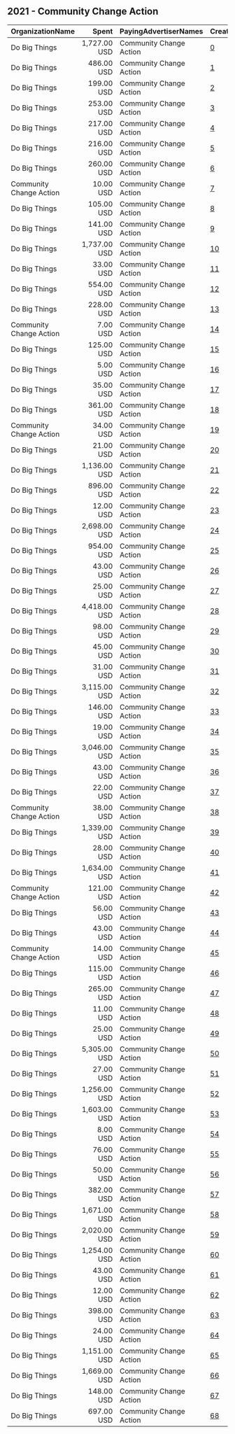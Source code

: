 ## 2021 - Community Change Action 
|OrganizationName|Spent|PayingAdvertiserNames|CreativeUrls|Impressions|Genders|AgeBrackets|CountryCodes|BillingAddresses|CandidateBallotInformation|
|:---|---:|:---|:---|---:|:---|:---|:---|:---|:---|
|Do Big Things|1,727.00 USD|Community Change Action|[0](https://www.snap.com/political-ads/asset/283e0d8d8fc6d2f27f8a913ecaa583b648706b66fb1b5048ec7787243219e6dc?mediaType=png)|211,027||18+|united states|"PO Box 128,Mill Valley,94942,US"||
|Do Big Things|486.00 USD|Community Change Action|[1](https://www.snap.com/political-ads/asset/9c019ba6b63a968e6347cf5add1ea58ad09425c7c70404bc0f739962edabeef5?mediaType=jpeg)|225,384||18+|united states|"PO Box 128,Mill Valley,94942,US"||
|Do Big Things|199.00 USD|Community Change Action|[2](https://www.snap.com/political-ads/asset/7b8b51ca3f0843bbd201b59e5763d968867ebbb10807ae024497bce97bfb0434?mediaType=png)|9,867||18+|united states|"PO Box 128,Mill Valley,94942,US"||
|Do Big Things|253.00 USD|Community Change Action|[3](https://www.snap.com/political-ads/asset/42d653eeaf3c28a804f1444205afe2d533f41db33d87513a9b7ea7deb0d98581?mediaType=png)|36,925||18+|united states|"PO Box 128,Mill Valley,94942,US"||
|Do Big Things|217.00 USD|Community Change Action|[4](https://www.snap.com/political-ads/asset/2a56fe2ba20c0f1b9ec2366110f5cc1d596456d37a8f0b173e6941c957257410?mediaType=png)|16,592||18+|united states|"PO Box 128,Mill Valley,94942,US"||
|Do Big Things|216.00 USD|Community Change Action|[5](https://www.snap.com/political-ads/asset/4492ee0f6339b104895b3793e8071c6e7d59209a721fc982ebf5be24c51c4e8d?mediaType=png)|9,358||18+|united states|"PO Box 128,Mill Valley,94942,US"||
|Do Big Things|260.00 USD|Community Change Action|[6](https://www.snap.com/political-ads/asset/b2392097031258c22d4abddf33f687aeb91ec711317591fd46b41a7ca837a833?mediaType=png)|17,689||18+|united states|"PO Box 128,Mill Valley,94942,US"||
|Community Change Action|10.00 USD|Community Change Action|[7](https://www.snap.com/political-ads/asset/8949d54eb39bd8ade9e2eb72d3fd03c5c581a4a66de53bd186cb1fbd94fff6a7?mediaType=mp4)|1,095||18+|united states|US|immigration refrom|
|Do Big Things|105.00 USD|Community Change Action|[8](https://www.snap.com/political-ads/asset/23118cc132345bd7a867df2354a7f93b4d01777ec5c03c5d550bd7db05399a90?mediaType=png)|10,178||18+|united states|"PO Box 128,Mill Valley,94942,US"||
|Do Big Things|141.00 USD|Community Change Action|[9](https://www.snap.com/political-ads/asset/b2392097031258c22d4abddf33f687aeb91ec711317591fd46b41a7ca837a833?mediaType=png)|7,469||18+|united states|"PO Box 128,Mill Valley,94942,US"||
|Do Big Things|1,737.00 USD|Community Change Action|[10](https://www.snap.com/political-ads/asset/e2ecdcf73afc60be14ee83ffded7667f5937daa919bc13b077e641ffab8d687a?mediaType=png)|169,991||18+|united states|"PO Box 128,Mill Valley,94942,US"||
|Do Big Things|33.00 USD|Community Change Action|[11](https://www.snap.com/political-ads/asset/7c1bfff43626c9d914397bbccb7f301bf4bcd580dcba8727ea4b62d8493b4534?mediaType=png)|26,115||17+|united states|"PO Box 128,Mill Valley,94942,US"||
|Do Big Things|554.00 USD|Community Change Action|[12](https://www.snap.com/political-ads/asset/15d17c9a169a0d3fd0b363af8f0b09149139b3ce0a0f36d90e73ba35e8cdb38c?mediaType=jpeg)|257,911||18+|united states|"PO Box 128,Mill Valley,94942,US"||
|Do Big Things|228.00 USD|Community Change Action|[13](https://www.snap.com/political-ads/asset/d0259e0aed8dadd028b9e22469368bef775ab67f7fc764e22c93a3379739e390?mediaType=png)|9,402||18+|united states|"PO Box 128,Mill Valley,94942,US"||
|Community Change Action|7.00 USD|Community Change Action|[14](https://www.snap.com/political-ads/asset/e2d28439ff6a0f3995689ce638920dd6066469c1840cfda78b0f71eb4ccf56fd?mediaType=mp4)|1,276||18+|united states|US|immigration refrom|
|Do Big Things|125.00 USD|Community Change Action|[15](https://www.snap.com/political-ads/asset/c2cdadcfab45fcb0c69f08dfb8ac7855a9e919d87a989095c2e413e12154be0d?mediaType=png)|12,410||18+|united states|"PO Box 128,Mill Valley,94942,US"||
|Do Big Things|5.00 USD|Community Change Action|[16](https://www.snap.com/political-ads/asset/f68d1693643b51d4fb5a08179632c7266c2995af5819473c5e0b4c9a7e0b7b8b?mediaType=png)|3,546||17+|united states|"PO Box 128,Mill Valley,94942,US"||
|Do Big Things|35.00 USD|Community Change Action|[17](https://www.snap.com/political-ads/asset/55420ba898bf84f1fb90000574ccda5161d576d27bbcc2f54d4a346ec957f39a?mediaType=png)|2,302||18+|united states|"PO Box 128,Mill Valley,94942,US"||
|Do Big Things|361.00 USD|Community Change Action|[18](https://www.snap.com/political-ads/asset/5d19e7d3be85f4715bd676834f2c9fe9099c498f8efdafb4475b9de9b6a36cc4?mediaType=jpeg)|165,572||18+|united states|"PO Box 128,Mill Valley,94942,US"||
|Community Change Action|34.00 USD|Community Change Action|[19](https://www.snap.com/political-ads/asset/df8511e295f60e7be2c866c186fbd97aa85db96c452081027875b743eded7e67?mediaType=mp4)|8,207||18+|united states|US|immigration refrom|
|Do Big Things|21.00 USD|Community Change Action|[20](https://www.snap.com/political-ads/asset/6ccd66b1638aeb9a77a1ede14669bde9000afbacfbc8dbd842010c3884a52ee1?mediaType=png)|2,361||18+|united states|"PO Box 128,Mill Valley,94942,US"||
|Do Big Things|1,136.00 USD|Community Change Action|[21](https://www.snap.com/political-ads/asset/33c5d1327bd5c43e37c65102d85914173c2eb8c3361eba9bcc20e710540a1ff6?mediaType=png)|129,224||18+|united states|"PO Box 128,Mill Valley,94942,US"||
|Do Big Things|896.00 USD|Community Change Action|[22](https://www.snap.com/political-ads/asset/d706832078a5c8c7c2ba098dd253819b84ec2b45a66114f13e3f089bcac97e6d?mediaType=png)|57,126||18+|united states|"PO Box 128,Mill Valley,94942,US"||
|Do Big Things|12.00 USD|Community Change Action|[23](https://www.snap.com/political-ads/asset/3987c805ef146cd893a6093e02520e5bac506b31fbdc2702f0f19d7a1e26738e?mediaType=png)|9,584||17+|united states|"PO Box 128,Mill Valley,94942,US"||
|Do Big Things|2,698.00 USD|Community Change Action|[24](https://www.snap.com/political-ads/asset/936a6ae52b5cac73d00080e0b8a41604b0a46b5042aeea8658f32bda35c9f43b?mediaType=jpeg)|1,160,805||18+|united states|"PO Box 128,Mill Valley,94942,US"||
|Do Big Things|954.00 USD|Community Change Action|[25](https://www.snap.com/political-ads/asset/15d17c9a169a0d3fd0b363af8f0b09149139b3ce0a0f36d90e73ba35e8cdb38c?mediaType=jpeg)|425,175||18+|united states|"PO Box 128,Mill Valley,94942,US"||
|Do Big Things|43.00 USD|Community Change Action|[26](https://www.snap.com/political-ads/asset/b746143bbc944e940147ec3475ce80c03f0cba4dde27ee23c00d95d90a53bbfb?mediaType=png)|2,173||18+|united states|"PO Box 128,Mill Valley,94942,US"||
|Do Big Things|25.00 USD|Community Change Action|[27](https://www.snap.com/political-ads/asset/0dc05d16734245b2f663c1b4484d092559019561926b531b910a202ea73b40a6?mediaType=png)|1,936||18+|united states|"PO Box 128,Mill Valley,94942,US"||
|Do Big Things|4,418.00 USD|Community Change Action|[28](https://www.snap.com/political-ads/asset/4941120a4afe88b8911c88cab82a083f1c53e416d376cfe755a2cb03e22497d0?mediaType=png)|224,345||18+|united states|"PO Box 128,Mill Valley,94942,US"||
|Do Big Things|98.00 USD|Community Change Action|[29](https://www.snap.com/political-ads/asset/70957b539d701e65185f426ea279e2ffcb9a5cbd0612e34cce6b7bcc835c8fa5?mediaType=png)|6,755||18+|united states|"PO Box 128,Mill Valley,94942,US"||
|Do Big Things|45.00 USD|Community Change Action|[30](https://www.snap.com/political-ads/asset/6ccd66b1638aeb9a77a1ede14669bde9000afbacfbc8dbd842010c3884a52ee1?mediaType=png)|2,842||18+|united states|"PO Box 128,Mill Valley,94942,US"||
|Do Big Things|31.00 USD|Community Change Action|[31](https://www.snap.com/political-ads/asset/a168d09a357b700b40a3b47144465df8b01eba3067b3992315c064ca26d899e1?mediaType=png)|1,679||18+|united states|"PO Box 128,Mill Valley,94942,US"||
|Do Big Things|3,115.00 USD|Community Change Action|[32](https://www.snap.com/political-ads/asset/4941120a4afe88b8911c88cab82a083f1c53e416d376cfe755a2cb03e22497d0?mediaType=png)|131,010||18+|united states|"PO Box 128,Mill Valley,94942,US"||
|Do Big Things|146.00 USD|Community Change Action|[33](https://www.snap.com/political-ads/asset/c96c08819b347e09dc6eeb089d9cd310936213cdb06f5b798b1549c77f7023b1?mediaType=png)|12,930||18+|united states|"PO Box 128,Mill Valley,94942,US"||
|Do Big Things|19.00 USD|Community Change Action|[34](https://www.snap.com/political-ads/asset/5488126b3877b237f2dc80a19ad9720635f35108f9772022cc889ae833794cd7?mediaType=png)|13,671||17+|united states|"PO Box 128,Mill Valley,94942,US"||
|Do Big Things|3,046.00 USD|Community Change Action|[35](https://www.snap.com/political-ads/asset/4941120a4afe88b8911c88cab82a083f1c53e416d376cfe755a2cb03e22497d0?mediaType=png)|202,448||18+|united states|"PO Box 128,Mill Valley,94942,US"||
|Do Big Things|43.00 USD|Community Change Action|[36](https://www.snap.com/political-ads/asset/0dc05d16734245b2f663c1b4484d092559019561926b531b910a202ea73b40a6?mediaType=png)|2,501||18+|united states|"PO Box 128,Mill Valley,94942,US"||
|Do Big Things|22.00 USD|Community Change Action|[37](https://www.snap.com/political-ads/asset/dccf515cf99e92861339ade1c38d7419c7ee96c80686ba733a261e2cb54825b7?mediaType=png)|1,541||18+|united states|"PO Box 128,Mill Valley,94942,US"||
|Community Change Action|38.00 USD|Community Change Action|[38](https://www.snap.com/political-ads/asset/ebe697ac2bcce10275e987fbfb6d9c4a81790e7e33fa012f7d8b588d17b660d3?mediaType=mp4)|6,135||18+|united states|US|Presidential Inauguration|
|Do Big Things|1,339.00 USD|Community Change Action|[39](https://www.snap.com/political-ads/asset/e2ecdcf73afc60be14ee83ffded7667f5937daa919bc13b077e641ffab8d687a?mediaType=png)|164,062||18+|united states|"PO Box 128,Mill Valley,94942,US"||
|Do Big Things|28.00 USD|Community Change Action|[40](https://www.snap.com/political-ads/asset/42d653eeaf3c28a804f1444205afe2d533f41db33d87513a9b7ea7deb0d98581?mediaType=png)|1,832||18+|united states|"PO Box 128,Mill Valley,94942,US"||
|Do Big Things|1,634.00 USD|Community Change Action|[41](https://www.snap.com/political-ads/asset/33c5d1327bd5c43e37c65102d85914173c2eb8c3361eba9bcc20e710540a1ff6?mediaType=png)|180,808||18+|united states|"PO Box 128,Mill Valley,94942,US"||
|Community Change Action|121.00 USD|Community Change Action|[42](https://www.snap.com/political-ads/asset/86eb20b9b416180cf3768de0ef0f8150f7517145024b3f36f02df2a3693714f9?mediaType=mp4)|19,636||18+|united states|US|Presidential Inauguration|
|Do Big Things|56.00 USD|Community Change Action|[43](https://www.snap.com/political-ads/asset/a168d09a357b700b40a3b47144465df8b01eba3067b3992315c064ca26d899e1?mediaType=png)|3,379||18+|united states|"PO Box 128,Mill Valley,94942,US"||
|Do Big Things|43.00 USD|Community Change Action|[44](https://www.snap.com/political-ads/asset/70957b539d701e65185f426ea279e2ffcb9a5cbd0612e34cce6b7bcc835c8fa5?mediaType=png)|3,123||18+|united states|"PO Box 128,Mill Valley,94942,US"||
|Community Change Action|14.00 USD|Community Change Action|[45](https://www.snap.com/political-ads/asset/be8dd422a611a677833db876225aeb296c1b663653a1b112fe9b65a75468516f?mediaType=mp4)|1,140||18+|united states|US|immigration refrom|
|Do Big Things|115.00 USD|Community Change Action|[46](https://www.snap.com/political-ads/asset/2a56fe2ba20c0f1b9ec2366110f5cc1d596456d37a8f0b173e6941c957257410?mediaType=png)|11,410||18+|united states|"PO Box 128,Mill Valley,94942,US"||
|Do Big Things|265.00 USD|Community Change Action|[47](https://www.snap.com/political-ads/asset/23118cc132345bd7a867df2354a7f93b4d01777ec5c03c5d550bd7db05399a90?mediaType=png)|13,996||18+|united states|"PO Box 128,Mill Valley,94942,US"||
|Do Big Things|11.00 USD|Community Change Action|[48](https://www.snap.com/political-ads/asset/3987c805ef146cd893a6093e02520e5bac506b31fbdc2702f0f19d7a1e26738e?mediaType=png)|8,431||17+|united states|"PO Box 128,Mill Valley,94942,US"||
|Do Big Things|25.00 USD|Community Change Action|[49](https://www.snap.com/political-ads/asset/41ed2f37b37adca8078e9fb4289de86166510133aaae8a0efee325572a25fc71?mediaType=png)|17,488||17+|united states|"PO Box 128,Mill Valley,94942,US"||
|Do Big Things|5,305.00 USD|Community Change Action|[50](https://www.snap.com/political-ads/asset/dccf515cf99e92861339ade1c38d7419c7ee96c80686ba733a261e2cb54825b7?mediaType=png)|800,911||18+|united states|"PO Box 128,Mill Valley,94942,US"||
|Do Big Things|27.00 USD|Community Change Action|[51](https://www.snap.com/political-ads/asset/41ed2f37b37adca8078e9fb4289de86166510133aaae8a0efee325572a25fc71?mediaType=png)|21,786||17+|united states|"PO Box 128,Mill Valley,94942,US"||
|Do Big Things|1,256.00 USD|Community Change Action|[52](https://www.snap.com/political-ads/asset/701457f03f8caf89bd4755b06207b1e89441d64bf9376abf0f4248a1f4287c0c?mediaType=png)|156,892||18+|united states|"PO Box 128,Mill Valley,94942,US"||
|Do Big Things|1,603.00 USD|Community Change Action|[53](https://www.snap.com/political-ads/asset/dccf515cf99e92861339ade1c38d7419c7ee96c80686ba733a261e2cb54825b7?mediaType=png)|155,661||18+|united states|"PO Box 128,Mill Valley,94942,US"||
|Do Big Things|8.00 USD|Community Change Action|[54](https://www.snap.com/political-ads/asset/f68d1693643b51d4fb5a08179632c7266c2995af5819473c5e0b4c9a7e0b7b8b?mediaType=png)|5,573||17+|united states|"PO Box 128,Mill Valley,94942,US"||
|Do Big Things|76.00 USD|Community Change Action|[55](https://www.snap.com/political-ads/asset/42d653eeaf3c28a804f1444205afe2d533f41db33d87513a9b7ea7deb0d98581?mediaType=png)|6,724||18+|united states|"PO Box 128,Mill Valley,94942,US"||
|Do Big Things|50.00 USD|Community Change Action|[56](https://www.snap.com/political-ads/asset/c2cdadcfab45fcb0c69f08dfb8ac7855a9e919d87a989095c2e413e12154be0d?mediaType=png)|3,439||18+|united states|"PO Box 128,Mill Valley,94942,US"||
|Do Big Things|382.00 USD|Community Change Action|[57](https://www.snap.com/political-ads/asset/42d653eeaf3c28a804f1444205afe2d533f41db33d87513a9b7ea7deb0d98581?mediaType=png)|44,782||18+|united states|"PO Box 128,Mill Valley,94942,US"||
|Do Big Things|1,671.00 USD|Community Change Action|[58](https://www.snap.com/political-ads/asset/701457f03f8caf89bd4755b06207b1e89441d64bf9376abf0f4248a1f4287c0c?mediaType=png)|210,099||18+|united states|"PO Box 128,Mill Valley,94942,US"||
|Do Big Things|2,020.00 USD|Community Change Action|[59](https://www.snap.com/political-ads/asset/2278863fb888200a45156c84318f8c54fdf60da67df2f397b8c3bd7e99ffc5a6?mediaType=jpeg)|874,952||18+|united states|"PO Box 128,Mill Valley,94942,US"||
|Do Big Things|1,254.00 USD|Community Change Action|[60](https://www.snap.com/political-ads/asset/2278863fb888200a45156c84318f8c54fdf60da67df2f397b8c3bd7e99ffc5a6?mediaType=jpeg)|545,281||18+|united states|"PO Box 128,Mill Valley,94942,US"||
|Do Big Things|43.00 USD|Community Change Action|[61](https://www.snap.com/political-ads/asset/5488126b3877b237f2dc80a19ad9720635f35108f9772022cc889ae833794cd7?mediaType=png)|26,461||17+|united states|"PO Box 128,Mill Valley,94942,US"||
|Do Big Things|12.00 USD|Community Change Action|[62](https://www.snap.com/political-ads/asset/7c1bfff43626c9d914397bbccb7f301bf4bcd580dcba8727ea4b62d8493b4534?mediaType=png)|8,103||17+|united states|"PO Box 128,Mill Valley,94942,US"||
|Do Big Things|398.00 USD|Community Change Action|[63](https://www.snap.com/political-ads/asset/7b8b51ca3f0843bbd201b59e5763d968867ebbb10807ae024497bce97bfb0434?mediaType=png)|29,416||18+|united states|"PO Box 128,Mill Valley,94942,US"||
|Do Big Things|24.00 USD|Community Change Action|[64](https://www.snap.com/political-ads/asset/55420ba898bf84f1fb90000574ccda5161d576d27bbcc2f54d4a346ec957f39a?mediaType=png)|3,054||18+|united states|"PO Box 128,Mill Valley,94942,US"||
|Do Big Things|1,151.00 USD|Community Change Action|[65](https://www.snap.com/political-ads/asset/283e0d8d8fc6d2f27f8a913ecaa583b648706b66fb1b5048ec7787243219e6dc?mediaType=png)|133,241||18+|united states|"PO Box 128,Mill Valley,94942,US"||
|Do Big Things|1,669.00 USD|Community Change Action|[66](https://www.snap.com/political-ads/asset/936a6ae52b5cac73d00080e0b8a41604b0a46b5042aeea8658f32bda35c9f43b?mediaType=jpeg)|725,232||18+|united states|"PO Box 128,Mill Valley,94942,US"||
|Do Big Things|148.00 USD|Community Change Action|[67](https://www.snap.com/political-ads/asset/c96c08819b347e09dc6eeb089d9cd310936213cdb06f5b798b1549c77f7023b1?mediaType=png)|12,218||18+|united states|"PO Box 128,Mill Valley,94942,US"||
|Do Big Things|697.00 USD|Community Change Action|[68](https://www.snap.com/political-ads/asset/dccf515cf99e92861339ade1c38d7419c7ee96c80686ba733a261e2cb54825b7?mediaType=png)|125,057||18+|united states|"PO Box 128,Mill Valley,94942,US"||
